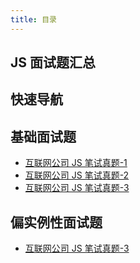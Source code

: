 ```yaml
---
title: 目录
---
```


## JS 面试题汇总

## 快速导航

<TOC />

## 基础面试题

- [互联网公司 JS 笔试真题-1](./company-face-1)
- [互联网公司 JS 笔试真题-2](./company-face-2)
- [互联网公司 JS 笔试真题-3](./company-face-4)

## 偏实例性面试题

- [互联网公司 JS 笔试真题-3](./company-face-3)

<footer-FooterLink :isShareLink="true" :isDaShang="true" />

